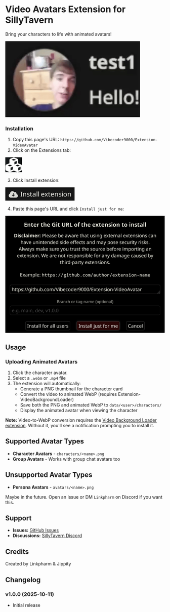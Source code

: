 # Video Avatars Extension for SillyTavern

Bring your characters to life with animated avatars!

![GIF](README/GIF.gif)

### Installation

1. Copy this page's URL: `https://github.com/Vibecoder9000/Extension-VideoAvatar`
2. Click on the Extensions tab:

![Step 2](README/Step2.png)

3. Click Install extension:

![Step 3](README/Step3.png)

4. Paste this page's URL and click `Install just for me`:

![Step 4](README/Step4.png)

## Usage

### Uploading Animated Avatars

1. Click the character avatar.
2. Select a `.webm` or `.mp4` file
3. The extension will automatically:
   - Generate a PNG thumbnail for the character card
   - Convert the video to animated WebP (requires Extension-VideoBackgroundLoader)
   - Save both the PNG and animated WebP to `data/<user>/characters/`
   - Display the animated avatar when viewing the character

**Note:** Video-to-WebP conversion requires the [Video Background Loader extension](https://github.com/SillyTavern/Extension-VideoBackgroundLoader). Without it, you'll see a notification prompting you to install it.

## Supported Avatar Types

- **Character Avatars** - `characters/<name>.png`
- **Group Avatars** - Works with group chat avatars too

## Unsupported Avatar Types

- **Persona Avatars** - `avatars/<name>.png`

Maybe in the future. Open an Issue or DM `Linkpharm` on Discord if you want this.

## Support

- **Issues:** [GitHub Issues](https://github.com/Vibecoder9000/Extension-VideoAvatar/issues)
- **Discussions:** [SillyTavern Discord](https://discord.gg/sillytavern)

## Credits

Created by Linkpharm & Jippity

## Changelog

### v1.0.0 (2025-10-11)
- Initial release
